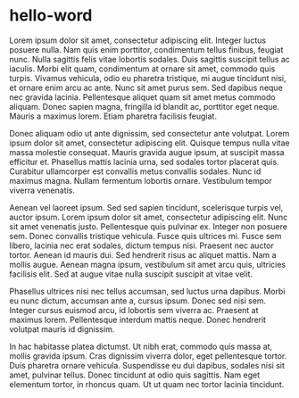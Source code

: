 # hello-word
Lorem ipsum dolor sit amet, consectetur adipiscing elit. Integer luctus posuere nulla. Nam quis enim porttitor, condimentum tellus finibus, feugiat nunc. Nulla sagittis felis vitae lobortis sodales. Duis sagittis suscipit tellus ac iaculis. Morbi elit quam, condimentum at ornare sit amet, commodo quis turpis. Vivamus vehicula, odio eu pharetra tristique, mi augue tincidunt nisi, et ornare enim arcu ac ante. Nunc sit amet purus sem. Sed dapibus neque nec gravida lacinia. Pellentesque aliquet quam sit amet metus commodo aliquam. Donec sapien magna, fringilla id blandit ac, porttitor eget neque. Mauris a maximus lorem. Etiam pharetra facilisis feugiat.

Donec aliquam odio ut ante dignissim, sed consectetur ante volutpat. Lorem ipsum dolor sit amet, consectetur adipiscing elit. Quisque tempus nulla vitae massa molestie consequat. Mauris gravida augue ipsum, at suscipit massa efficitur et. Phasellus mattis lacinia urna, sed sodales tortor placerat quis. Curabitur ullamcorper est convallis metus convallis sodales. Nunc id maximus magna. Nullam fermentum lobortis ornare. Vestibulum tempor viverra venenatis.

Aenean vel laoreet ipsum. Sed sed sapien tincidunt, scelerisque turpis vel, auctor ipsum. Lorem ipsum dolor sit amet, consectetur adipiscing elit. Nunc sit amet venenatis justo. Pellentesque quis pulvinar ex. Integer non posuere sem. Donec convallis tristique vehicula. Fusce quis ultrices mi. Fusce sem libero, lacinia nec erat sodales, dictum tempus nisi. Praesent nec auctor tortor. Aenean id mauris dui. Sed hendrerit risus ac aliquet mattis. Nam a mollis augue. Aenean magna ipsum, vestibulum sit amet arcu quis, ultricies facilisis elit. Sed at augue vitae nulla suscipit suscipit at vitae velit.

Phasellus ultrices nisi nec tellus accumsan, sed luctus urna dapibus. Morbi eu nunc dictum, accumsan ante a, cursus ipsum. Donec sed nisi sem. Integer cursus euismod arcu, id lobortis sem viverra ac. Praesent at maximus lorem. Pellentesque interdum mattis neque. Donec hendrerit volutpat mauris id dignissim.

In hac habitasse platea dictumst. Ut nibh erat, commodo quis massa at, mollis gravida ipsum. Cras dignissim viverra dolor, eget pellentesque tortor. Duis pharetra ornare vehicula. Suspendisse eu dui dapibus, sodales nisi sit amet, pulvinar tellus. Donec tincidunt at odio quis sagittis. Nam eget elementum tortor, in rhoncus quam. Ut ut quam nec tortor lacinia tincidunt.
